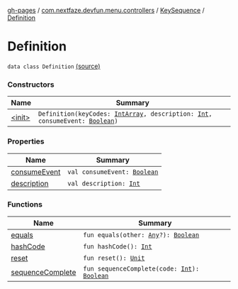 [gh-pages](../../../index.md) / [com.nextfaze.devfun.menu.controllers](../../index.md) / [KeySequence](../index.md) / [Definition](./index.md)

# Definition

`data class Definition` [(source)](https://github.com/NextFaze/dev-fun/tree/master/devfun-menu/src/main/java/com/nextfaze/devfun/menu/controllers/Sequence.kt#L113)

### Constructors

| Name | Summary |
|---|---|
| [&lt;init&gt;](-init-.md) | `Definition(keyCodes: `[`IntArray`](https://kotlinlang.org/api/latest/jvm/stdlib/kotlin/-int-array/index.html)`, description: `[`Int`](https://kotlinlang.org/api/latest/jvm/stdlib/kotlin/-int/index.html)`, consumeEvent: `[`Boolean`](https://kotlinlang.org/api/latest/jvm/stdlib/kotlin/-boolean/index.html)`)` |

### Properties

| Name | Summary |
|---|---|
| [consumeEvent](consume-event.md) | `val consumeEvent: `[`Boolean`](https://kotlinlang.org/api/latest/jvm/stdlib/kotlin/-boolean/index.html) |
| [description](description.md) | `val description: `[`Int`](https://kotlinlang.org/api/latest/jvm/stdlib/kotlin/-int/index.html) |

### Functions

| Name | Summary |
|---|---|
| [equals](equals.md) | `fun equals(other: `[`Any`](https://kotlinlang.org/api/latest/jvm/stdlib/kotlin/-any/index.html)`?): `[`Boolean`](https://kotlinlang.org/api/latest/jvm/stdlib/kotlin/-boolean/index.html) |
| [hashCode](hash-code.md) | `fun hashCode(): `[`Int`](https://kotlinlang.org/api/latest/jvm/stdlib/kotlin/-int/index.html) |
| [reset](reset.md) | `fun reset(): `[`Unit`](https://kotlinlang.org/api/latest/jvm/stdlib/kotlin/-unit/index.html) |
| [sequenceComplete](sequence-complete.md) | `fun sequenceComplete(code: `[`Int`](https://kotlinlang.org/api/latest/jvm/stdlib/kotlin/-int/index.html)`): `[`Boolean`](https://kotlinlang.org/api/latest/jvm/stdlib/kotlin/-boolean/index.html) |
